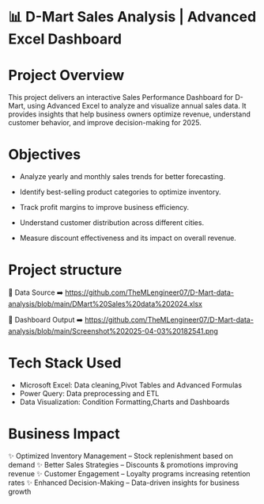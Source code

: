 # 📊 D-Mart Sales Analysis | Advanced Excel Dashboard

# Project Overview

This project delivers an interactive Sales Performance Dashboard for D-Mart, using Advanced Excel to analyze and visualize annual sales data. It provides insights that help business owners optimize revenue, understand customer behavior, and improve decision-making for 2025.

# Objectives

* Analyze yearly and monthly sales trends for better forecasting.

* Identify best-selling product categories to optimize inventory.

* Track profit margins to improve business efficiency.

* Understand customer distribution across different cities.

* Measure discount effectiveness and its impact on overall revenue.



# Project structure

📁 Data Source ➡️ https://github.com/TheMLengineer07/D-Mart-data-analysis/blob/main/DMart%20Sales%20data%202024.xlsx

📁 Dashboard Output ➡️ https://github.com/TheMLengineer07/D-Mart-data-analysis/blob/main/Screenshot%202025-04-03%20182541.png

# Tech Stack Used

* Microsoft Excel: Data cleaning,Pivot Tables and Advanced Formulas
* Power Query: Data preprocessing and ETL
* Data Visualization: Condition Formatting,Charts and Dashboards

# Business Impact

✨ Optimized Inventory Management – Stock replenishment based on demand ✨ Better Sales Strategies – Discounts & promotions improving revenue ✨ Customer Engagement – Loyalty programs increasing retention rates ✨ Enhanced Decision-Making – Data-driven insights for business growth

